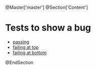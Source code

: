 ﻿@Master['master']
@Section['Content']

# Tests to show a bug


* [passing](testPass)
* [failing at top](testFailTop)
* [failing at bottom](testFailBottom)

@EndSection